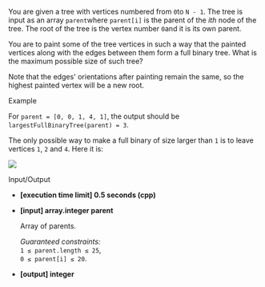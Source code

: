
You are given a tree with vertices numbered from  `0`to  `N - 1`. The tree is input as an array  `parent`where  `parent[i]`  is the parent of the  _ith_  node of the tree. The root of the tree is the vertex number  `0`and it is its own parent.

You are to paint some of the tree vertices in such a way that the painted vertices along with the edges between them form a  full binary tree. What is the maximum possible  size  of such tree?

Note that the edges' orientations after painting remain the same, so the highest painted vertex will be a new root.

Example

For  `parent = [0, 0, 1, 4, 1]`, the output should be  
`largestFullBinaryTree(parent) = 3`.

The only possible way to make a full binary of size larger than  `1`  is to leave vertices  `1`,  `2`  and  `4`. Here it is:

![](https://codefightsuserpics.s3.amazonaws.com/tasks/largestFullBinaryTree/img/example.png?_tm=1530801828488)

Input/Output

-   **[execution time limit] 0.5 seconds (cpp)**
    
-   **[input] array.integer parent**
    
    Array of parents.
    
    _Guaranteed constraints:_  
    `1 ≤ parent.length ≤ 25`,  
    `0 ≤ parent[i] ≤ 20`.
    
-   **[output] integer**